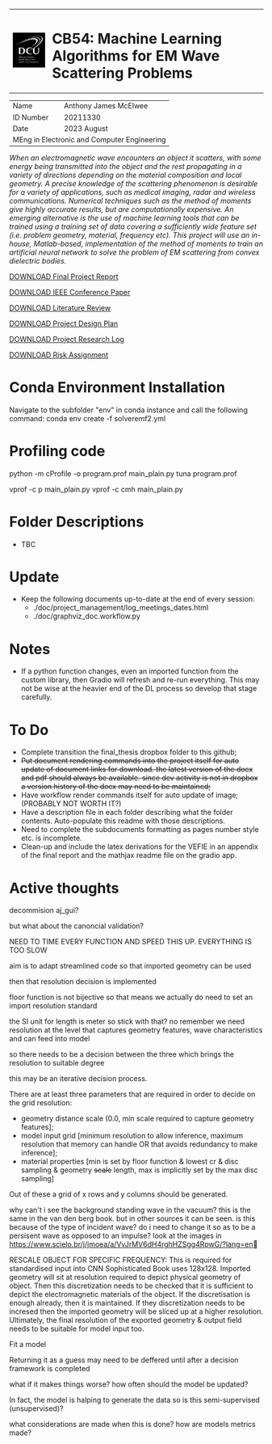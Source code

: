 <table>
    <tbody>
        <tr>
            <td colspan=1>
				<img id="DCUlogo" src="./media/Dublin_City_University_Logo.png" onerror="this.onerror=null; this.src='file/media/Dublin_City_University_Logo.png'">
			</td>
            <td colspan=1><h1>CB54: Machine Learning Algorithms for EM Wave Scattering Problems</h1></td>
		</tr>
        <tr>
    </tbody>
</table>
<table>
    <tbody>
            <td rowspan=1>Name</td>
            <td rowspan=1>Anthony James McElwee</td>
        </tr>
        <tr>
            <td rowspan=1>ID Number</td>
            <td rowspan=1>20211330</td>
		</tr>
        <tr>
            <td rowspan=1>Date</td>
            <td rowspan=1>2023 August</td>
		</tr>
        <tr>
            <td colspan=2>MEng in Electronic and Computer Engineering</td>
		</tr>
    </tbody>
</table>


*When an electromagnetic wave encounters an object it scatters, with some energy being transmitted into the object and the rest propagating in a variety of directions depending on the material composition and local geometry. A precise knowledge of the scattering phenomenon is desirable for a variety of applications, such as medical imaging, radar and wireless communications.  Numerical techniques such as the method of moments give highly accurate results, but are computationally expensive. An emerging alternative is the use of machine learning tools that can be trained using a training set of data covering a sufficiently wide feature set (i.e. problem geometry, material, frequency etc). This project will use an in-house, Matlab-based, implementation of the method of moments to train an artificial neural network to solve the problem of EM scattering from convex dielectric bodies.*


<!-- THIS WORKS ON GITHUB: just click on the actual files if using locally -->
[DOWNLOAD Final Project Report](AnthonyJamesMcElwee_20211330_FP.pdf)

[DOWNLOAD IEEE Conference Paper](AnthonyJamesMcElwee_20211330_IEEE_Paper.pdf)

[DOWNLOAD Literature Review](AnthonyJamesMcElwee_20211330_LR_Updated.pdf)

[DOWNLOAD Project Design Plan](AnthonyJamesMcElwee-20211330-PDP-signed.pdf)

[DOWNLOAD Project Research Log](AnthonyJamesMcElwee_20211330_PRL.pdf)

[DOWNLOAD Risk Assignment](AnthonyJamesMcElwee_20211330_RA.pdf)

# Conda Environment Installation
Navigate to the subfolder "env" in conda instance and call the following command:
conda env create -f solveremf2.yml

# Profiling code
python -m cProfile -o program.prof main_plain.py
tuna program.prof

vprof -c p main_plain.py
vprof -c cmh main_plain.py

# Folder Descriptions
* TBC

# Update
* Keep the following documents up-to-date at the end of every session:
	* ./doc/project_management/log_meetings_dates.html
	* ./doc/graphviz_doc.workflow.py

# Notes
* If a python function changes, even an imported function from the custom library, then Gradio will refresh and re-run everything. This may not be wise at the heavier end of the DL process so develop that stage carefully.

# To Do
* Complete transition the final_thesis dropbox folder to this github;
* ~~Put document rendering commands into the project itself for auto update of document links for download. the latest version of the docx and pdf should always be available. since dev activity is not in dropbox a version history of the docx may need to be maintained;~~
* Have workflow render commands itself for auto update of image; (PROBABLY NOT WORTH IT?)
* Have a description file in each folder describing what the folder contents. Auto-populate this readme with those descriptions.
* Need to complete the subdocuments formatting as pages number style etc. is incomplete.
* Clean-up and include the latex derivations for the VEFIE in an appendix of the final report and the mathjax readme file on the gradio app.

# Active thoughts
decommision aj_gui?

but what about the canoncial validation?

NEED TO TIME EVERY FUNCTION AND SPEED THIS UP. EVERYTHING IS TOO SLOW

aim is to adapt streamlined code so that imported geometry can be used

then that resolution decision is implemented

floor function is not bijective so that means we actually do need to set an import resolution standard

the SI unit for length is meter so stick with that? no remember we need resolution at the level that captures geometry features, wave characteristics and can feed into model

so there needs to be a decision between the three which brings the resolution to suitable degree

this may be an iterative decision process.

There are at least three parameters that are required in order to decide on the grid resolution:
* geometry distance scale (0.0, min scale required to capture geometry features];
* model input grid [minimum resolution to allow inference, maximum resolution that memory can handle OR that avoids redundancy to make inference];
* material properties [min is set by floor function & lowest cr & disc sampling & geometry ~~scale~~ length, max is implicitly set by the max disc sampling]

Out of these a grid of x rows and y columns should be generated.

why can't i see the background standing wave in the vacuum? this is the same in the van den berg book. but in other sources it can be seen. is this because of the type of incident wave? do i need to change it so as to be a persisent wave as opposed to an impulse? look at the images in https://www.scielo.br/j/jmoea/a/VvJrMV6dH4rghHZSgg4RpwG/?lang=en

RESCALE OBJECT FOR SPECIFIC FREQUENCY: This is required for standardised input into CNN Sophisticated Book uses 128x128. Imported geometry will sit at resolution required to depict physical geometry of object. Then this discretization needs to be checked that it is sufficient to depict the electromagnetic materials of the object. If the discretisation is enough already, then it is maintained. If they discretization needs to be incresed then the imported geometry will be sliced up at a higher resolution. Ultimately, the final resolution of the exported geometry & output field needs to be suitable for model input too.

Fit a model

Returning it as a guess may need to be deffered until after a decision framework is completed

what if it makes things worse? how often should the model be updated?

In fact, the model is halping to generate the data so is this semi-supervised (unsupervised)?

what considerations are made when this is done? how are models metrics made?
